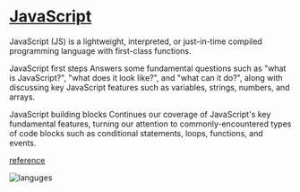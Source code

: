 # [JavaScript](https://developer.mozilla.org/en-US/docs/Web/JavaScript)

 JavaScript (JS) is a lightweight, interpreted, or just-in-time compiled programming language with first-class functions.

JavaScript first steps
Answers some fundamental questions such as "what is JavaScript?", "what does it look like?", and "what can it do?", along with discussing key JavaScript features such as variables, strings, numbers, and arrays.

JavaScript building blocks
Continues our coverage of JavaScript's key fundamental features, turning our attention to commonly-encountered types of code blocks such as conditional statements, loops, functions, and events.

[reference](https://www.w3schools.com/js/js_variables.asp)

![languges](https://fiverr-res.cloudinary.com/images/q_auto,f_auto/gigs/114925221/original/4ff1301b236e2946b741570ab321f7bdcae1d57d/do-javascript-html-and-css.jpg)